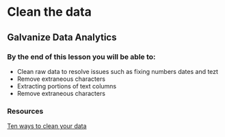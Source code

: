 # Clean the data
## Galvanize Data Analytics

### By the end of this lesson you will be able to:
* Clean raw data to resolve issues such as fixing numbers dates and tezt
* Remove extraneous characters
* Extracting portions of text columns
* Remove extraneous characters

### Resources
[Ten ways to clean your data](https://support.office.com/en-us/article/top-ten-ways-to-clean-your-data-2844b620-677c-47a7-ac3e-c2e157d1db19)



